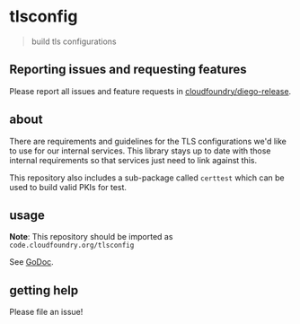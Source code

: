 # tlsconfig

> build tls configurations

## Reporting issues and requesting features

Please report all issues and feature requests in [cloudfoundry/diego-release](https://github.com/cloudfoundry/diego-release/issues).

## about

There are requirements and guidelines for the TLS configurations
we'd like to use for our internal services. This library stays up to date with
those internal requirements so that services just need to link against this.

This repository also includes a sub-package called `certtest` which can be used
to build valid PKIs for test.

## usage

**Note**: This repository should be imported as `code.cloudfoundry.org/tlsconfig`

See [GoDoc][godoc].

[godoc]: https://godoc.org/code.cloudfoundry.org/tlsconfig

## getting help

Please file an issue!
